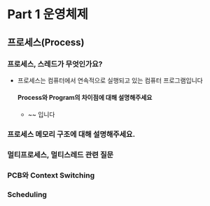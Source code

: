 # Part 1 운영체제

## 프로세스(Process)

### 프로세스, 스레드가 무엇인가요?
- 프로세스는 컴퓨터에서 연속적으로 실행되고 있는 컴퓨터 프로그램입니다
  #### Process와 Program의 차이점에 대해 설명해주세요
  - ~~ 입니다




### 프로세스 메모리 구조에 대해 설명해주세요.




### 멀티프로세스, 멀티스레드 관련 질문




### PCB와 Context Switching




### Scheduling



